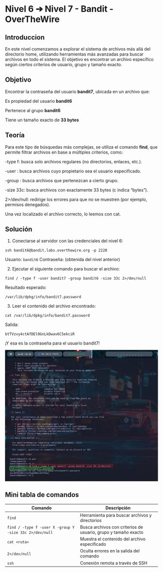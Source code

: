 # Nivel 6 ➔ Nivel 7 - Bandit - OverTheWire

## Introduccion

En este nivel comenzamos a explorar el sistema de archivos más allá del directorio home, utilizando herramientas más avanzadas para buscar archivos en todo el sistema.
El objetivo es encontrar un archivo específico según ciertos criterios de usuario, grupo y tamaño exacto.

## Objetivo

Encontrar la contraseña del usuario **bandit7**, ubicada en un archivo que:

Es propiedad del usuario **bandit6**

Pertenece al grupo **bandit6**

Tiene un tamaño exacto de **33 bytes**

## Teoría

Para este tipo de búsquedas más complejas, se utiliza el comando **find**, que permite filtrar archivos en base a múltiples criterios, como:

-type f: busca solo archivos regulares (no directorios, enlaces, etc.).

-user <usuario>: busca archivos cuyo propietario sea el usuario especificado.

-group <grupo>: busca archivos que pertenezcan a cierto grupo.

-size 33c: busca archivos con exactamente 33 bytes (c indica “bytes”).

2>/dev/null: redirige los errores para que no se muestren (por ejemplo, permisos denegados).

Una vez localizado el archivo correcto, lo leemos con cat.

## Solución

1. Conectarse al servidor con las credenciales del nivel 6:

```
ssh bandit6@bandit.labs.overthewire.org -p 2220
```
Usuario: ```bandit6```
Contraseña: (obtenida del nivel anterior)

2. Ejecutar el siguiente comando para buscar el archivo:

```
find / -type f -user bandit7 -group bandit6 -size 33c 2>/dev/null
```
Resultado esperado:

```
/var/lib/dpkg/info/bandit7.password
```

3. Leer el contenido del archivo encontrado:

```
cat /var/lib/dpkg/info/bandit7.password
```
Salida:

```
btTVzvy4ctAfDEl0GnLkDwav6C5ekciR
```

¡Y esa es la contraseña para el usuario bandit7!

![Resultado](Imagen1.png)

## Mini tabla de comandos

| Comando | Descripción |
|----------|----------|
| ```find``` | Herramienta para buscar archivos y directorios
| ```find / -type f -user X -group Y -size 33c 2>/dev/null``` | Busca archivos con criterios de usuario, grupo y tamaño exacto
| ```cat <ruta>``` | Muestra el contenido del archivo especificado
| ```2>/dev/null``` | Oculta errores en la salida del comando
| ```ssh``` | Conexión remota a través de SSH
